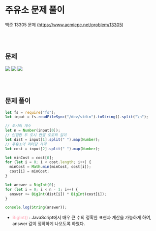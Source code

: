 # 주유소 문제 풀이

백준 13305 문제
(https://www.acmicpc.net/problem/13305)

<br/>
<br/>

## 문제

<a href="#"><img src="https://github.com/eunbaming/TIL_JS-CodingTest/assets/110072947/9f9fb5ec-38b2-45bf-8db7-4e41137086af"/></a>
<a href="#"><img src="https://github.com/eunbaming/TIL_JS-CodingTest/assets/110072947/86ed966f-4cdb-4b43-a95d-d4d120dc74ec"/></a>
<a href="#"><img src="https://github.com/eunbaming/TIL_JS-CodingTest/assets/110072947/2be0780e-2a1c-489f-b642-34591bd17ac9"/></a>

<br/>
<br/>

## 문제 풀이

```javascript
let fs = require("fs");
let input = fs.readFileSync("/dev/stdin").toString().split("\n");

// 도시의 개수
let n = Number(input[0]);
// 인접한 두 도시 연결 도로의 길이
let dist = input[1].split(" ").map(Number);
// 주유소의 리터당 가격
let cost = input[2].split(" ").map(Number);

let minCost = cost[0];
for (let i = 0; i < cost.length; i++) {
  minCost = Math.min(minCost, cost[i]);
  cost[i] = minCost;
}

let answer = BigInt(0);
for (let i = 0; i < n - 1; i++) {
  answer += BigInt(dist[i]) * BigInt(cost[i]);
}

console.log(String(answer));
```

- <b style='color : pink'>BigInt()</b> : JavaScript에서 매우 큰 수의 정확한 표현과 계산을 가능하게 하여, answer 값이 정확하게 나오도록 하였다.
